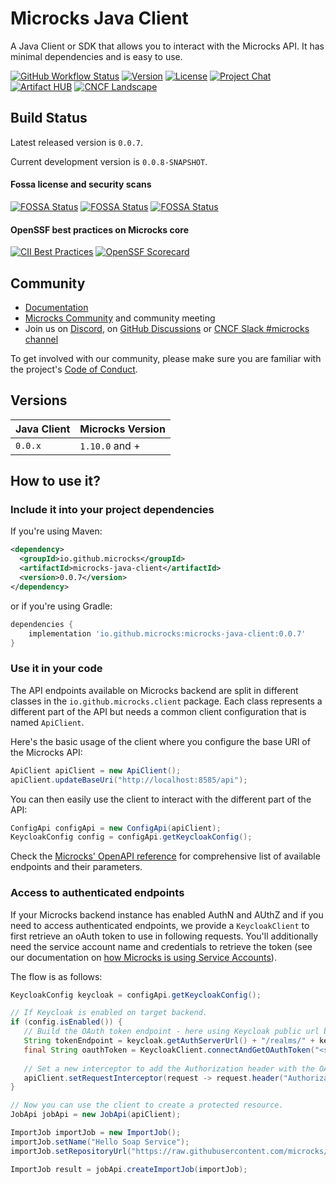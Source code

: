 # Microcks Java Client

A Java Client or SDK that allows you to interact with the Microcks API. It has minimal dependencies and is easy to use.

[![GitHub Workflow Status](https://img.shields.io/github/actions/workflow/status/microcks/microcks-java-client/build-verify.yml?logo=github&style=for-the-badge)](https://github.com/microcks/microcks-java-client/actions)
[![Version](https://img.shields.io/maven-central/v/io.github.microcks/microcks-java-client?color=blue&style=for-the-badge)]((https://search.maven.org/artifact/io.github.microcks/microcks-java-client))
[![License](https://img.shields.io/github/license/microcks/microcks-java-client?style=for-the-badge&logo=apache)](https://www.apache.org/licenses/LICENSE-2.0)
[![Project Chat](https://img.shields.io/badge/discord-microcks-pink.svg?color=7289da&style=for-the-badge&logo=discord)](https://microcks.io/discord-invite/)
[![Artifact HUB](https://img.shields.io/endpoint?url=https://artifacthub.io/badge/repository/microcks&style=for-the-badge)](https://artifacthub.io/packages/search?repo=microcks)
[![CNCF Landscape](https://img.shields.io/badge/CNCF%20Landscape-5699C6?style=for-the-badge&logo=cncf)](https://landscape.cncf.io/?item=app-definition-and-development--application-definition-image-build--microcks)

## Build Status

Latest released version is `0.0.7`.

Current development version is `0.0.8-SNAPSHOT`.

#### Fossa license and security scans

[![FOSSA Status](https://app.fossa.com/api/projects/git%2Bgithub.com%2Fmicrocks%2Fmicrocks-java-client.svg?type=shield&issueType=license)](https://app.fossa.com/projects/git%2Bgithub.com%2Fmicrocks%2Fmicrocks-java-client?ref=badge_shield&issueType=license)
[![FOSSA Status](https://app.fossa.com/api/projects/git%2Bgithub.com%2Fmicrocks%2Fmicrocks-java-client.svg?type=shield&issueType=security)](https://app.fossa.com/projects/git%2Bgithub.com%2Fmicrocks%2Fmicrocks-java-client?ref=badge_shield&issueType=security)
[![FOSSA Status](https://app.fossa.com/api/projects/git%2Bgithub.com%2Fmicrocks%2Fmicrocks-java-client.svg?type=small)](https://app.fossa.com/projects/git%2Bgithub.com%2Fmicrocks%2Fmicrocks-java-client?ref=badge_small)

#### OpenSSF best practices on Microcks core

[![CII Best Practices](https://bestpractices.coreinfrastructure.org/projects/7513/badge)](https://bestpractices.coreinfrastructure.org/projects/7513)
[![OpenSSF Scorecard](https://api.securityscorecards.dev/projects/github.com/microcks/microcks/badge)](https://securityscorecards.dev/viewer/?uri=github.com/microcks/microcks)

## Community

* [Documentation](https://microcks.io/documentation/tutorials/getting-started/)
* [Microcks Community](https://github.com/microcks/community) and community meeting
* Join us on [Discord](https://microcks.io/discord-invite/), on [GitHub Discussions](https://github.com/orgs/microcks/discussions) or [CNCF Slack #microcks channel](https://cloud-native.slack.com/archives/C05BYHW1TNJ)

To get involved with our community, please make sure you are familiar with the project's [Code of Conduct](./CODE_OF_CONDUCT.md).

## Versions

| Java Client | Microcks Version |
|-------------|------------------|
| `0.0.x`     | `1.10.0` and +   |

## How to use it?

### Include it into your project dependencies

If you're using Maven:
```xml
<dependency>
  <groupId>io.github.microcks</groupId>
  <artifactId>microcks-java-client</artifactId>
  <version>0.0.7</version>
</dependency>
```

or if you're using Gradle:
```groovy  
dependencies {
    implementation 'io.github.microcks:microcks-java-client:0.0.7'
}
```

### Use it in your code

The API endpoints available on Microcks backend are split in different classes in the `io.github.microcks.client` package.
Each class represents a different part of the API but needs a common client configuration that is named `ApiClient`.

Here's the basic usage of the client where you configure the base URI of the Microcks API:

```java
ApiClient apiClient = new ApiClient();
apiClient.updateBaseUri("http://localhost:8585/api");
```

You can then easily use the client to interact with the different part of the API:

```java
ConfigApi configApi = new ConfigApi(apiClient);
KeycloakConfig config = configApi.getKeycloakConfig();
```

Check the [Microcks' OpenAPI reference](https://microcks.io/documentation/references/apis/open-api/) for comprehensive
list of available endpoints and their parameters.

### Access to authenticated endpoints

If your Microcks backend instance has enabled AuthN and AUthZ and if you need to access authenticated endpoints, 
we provide a `KeycloakClient` to first retrieve an oAuth token to use in following requests. You'll additionally need
the service account name and credentials to retrieve the token (see our documentation on 
[how Microcks is using Service Accounts](https://microcks.io/documentation/explanations/service-account/)).

The flow is as follows:

```java
KeycloakConfig keycloak = configApi.getKeycloakConfig();

// If Keycloak is enabled on target backend.
if (config.isEnabled()) {
   // Build the OAuth token endpoint - here using Keycloak public url but it could be another private one.
   String tokenEndpoint = keycloak.getAuthServerUrl() + "/realms/" + keycloak.getRealm() + "/protocol/openid-connect/token";
   final String oauthToken = KeycloakClient.connectAndGetOAuthToken("<service-account>", "<service-account-credentials>", tokenEndpoint);
   
   // Set a new interceptor to add the Authorization header with the OAuth token.
   apiClient.setRequestInterceptor(request -> request.header("Authorization", "Bearer " + oauthToken));
}

// Now you can use the client to create a protected resource.
JobApi jobApi = new JobApi(apiClient);

ImportJob importJob = new ImportJob();
importJob.setName("Hello Soap Service");
importJob.setRepositoryUrl("https://raw.githubusercontent.com/microcks/microcks/master/samples/HelloService-soapui-project.xml");

ImportJob result = jobApi.createImportJob(importJob);
```
